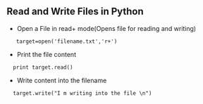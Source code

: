 ## Read and Write Files in Python


- Open a File in read+ mode(Opens file for reading and writing)
```
   target=open('filename.txt','r+')
```
- Print the file content
```
  print target.read()
```
- Write content into the filename

```
  target.write("I m writing into the file \n")
```

